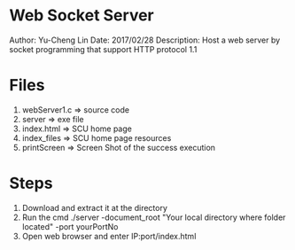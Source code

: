 # Web Socket Server
Author: Yu-Cheng Lin
Date: 2017/02/28
Description: Host a web server by socket programming that support HTTP protocol 1.1

# Files
1) webServer1.c => source code
2) server => exe file
3) index.html => SCU home page
4) index_files => SCU home page resources
5) printScreen => Screen Shot of the success execution

# Steps
1. Download and extract it at the directory
2. Run the cmd ./server -document_root "Your local directory where folder located" -port yourPortNo
3. Open web browser and enter IP:port/index.html

